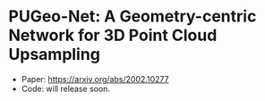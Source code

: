 # PUGeo-Net: A Geometry-centric Network for 3D Point Cloud Upsampling
- Paper: https://arxiv.org/abs/2002.10277
- Code: will release soon.
